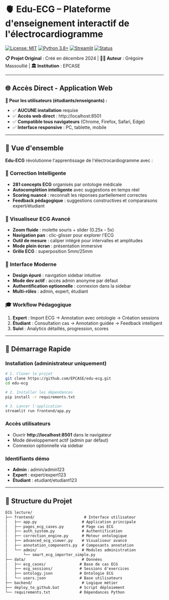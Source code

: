 # 🫀 Edu-ECG – Plateforme d'enseignement interactif de l'électrocardiogramme

[![License: MIT](https://img.shields.io/badge/License-MIT-yellow.svg)](https://opensource.org/licenses/MIT)
[![Python 3.8+](https://img.shields.io/badge/python-3.8+-blue.svg)](https://www.python.org/downloads/)
[![Streamlit](https://img.shields.io/badge/Streamlit-1.28+-red.svg)](https://streamlit.io/)
[![Status](https://img.shields.io/badge/Status-Production%20Ready-brightgreen.svg)](#)

**📋 Projet Original** : Créé en décembre 2024 | **👨‍💻 Auteur** : Grégoire Massoullié | **🏛️ Institution** : EPCASE

---

## 🌐 **Accès Direct - Application Web**

**🎯 Pour les utilisateurs (étudiants/enseignants) :**
- ✅ **AUCUNE installation** requise
- ✅ **Accès web direct** : http://localhost:8501
- ✅ **Compatible tous navigateurs** (Chrome, Firefox, Safari, Edge)
- ✅ **Interface responsive** : PC, tablette, mobile

---

## 🎯 **Vue d'ensemble**

**Edu-ECG** révolutionne l'apprentissage de l'électrocardiogramme avec :

### 🧠 **Correction Intelligente**
- **281 concepts ECG** organisés par ontologie médicale
- **Autocomplétion intelligente** avec suggestions en temps réel
- **Scoring nuancé** : reconnaît les réponses partiellement correctes
- **Feedback pédagogique** : suggestions constructives et comparaisons expert/étudiant

### 🎨 **Visualiseur ECG Avancé**
- **Zoom fluide** : molette souris + slider (0.25x - 5x)
- **Navigation pan** : clic-glisser pour explorer l'ECG
- **Outil de mesure** : caliper intégré pour intervalles et amplitudes
- **Mode plein écran** : présentation immersive
- **Grille ECG** : superposition 5mm/25mm

### 📱 **Interface Moderne**
- **Design épuré** : navigation sidebar intuitive
- **Mode dev actif** : accès admin anonyme par défaut
- **Authentification optionnelle** : connexion dans la sidebar
- **Multi-rôles** : admin, expert, étudiant

### 🎓 **Workflow Pédagogique**
1. **Expert** : Import ECG → Annotation avec ontologie → Création sessions
2. **Étudiant** : Consultation cas → Annotation guidée → Feedback intelligent
3. **Suivi** : Analytics détaillés, progression, scores

---

## 🚀 **Démarrage Rapide**

### Installation (administrateur uniquement)

```bash
# 1. Cloner le projet
git clone https://github.com/EPCASE/edu-ecg.git
cd edu-ecg

# 2. Installer les dépendances
pip install -r requirements.txt

# 3. Lancer l'application
streamlit run frontend/app.py
```

### Accès utilisateurs
- Ouvrir **http://localhost:8501** dans le navigateur
- Mode développement actif (admin par défaut)
- Connexion optionnelle via sidebar

### Identifiants démo
- **Admin** : admin/admin123
- **Expert** : expert/expert123  
- **Étudiant** : etudiant/etudiant123

---

## 📁 **Structure du Projet**
````markdown
ECG lecture/
├── frontend/                      # Interface utilisateur
│   ├── app.py                    # Application principale
│   ├── pages_ecg_cases.py        # Page cas ECG
│   ├── auth_system.py            # Authentification
│   ├── correction_engine.py      # Moteur ontologique
│   ├── advanced_ecg_viewer.py    # Visualiseur avancé
│   ├── annotation_components.py  # Composants annotation
│   └── admin/                    # Modules administration
│       └── smart_ecg_importer_simple.py
├── data/                         # Données
│   ├── ecg_cases/               # Base de cas ECG
│   ├── ecg_sessions/            # Sessions d'exercices
│   ├── ontology.json            # Ontologie ECG
│   └── users.json               # Base utilisateurs
├── backend/                      # Logique métier
├── deploy_to_github.bat         # Script déploiement
└── requirements.txt             # Dépendances Python
````

